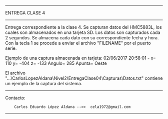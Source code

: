 *******************************************************************************************************

ENTREGA CLASE 4

*******************************************************************************************************


Entrega correspondiente a la clase 4.
Se capturan datos del HMC5883L, los cuales son almacenados en una tarjeta SD.
Los datos son capturados cada 2 segundos.
Se almacena cada dato con su correspondiente fecha y hora.
Con la tecla 1 se procede a enviar el archivo "FILENAME" por el puerto serie.

Ejemplo de una captura almacenada en tarjeta:
02/06/2017  20:58:01 - x= 110   y= -404  z= -133  Angulo= 285  Apunta= Oeste    

El archivo "...\CarlosLopezAldana\Nivel2\EntregaClase04\Capturas\Datos.txt" contiene un ejemplo de la 
captura del sistema.


********************************************************************************************************

Contacto:

        Carlos Eduardo López Aldana -->>  cela1972@gmail.com


********************************************************************************************************
